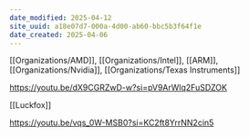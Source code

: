 ```yaml
---
date_modified: 2025-04-12
site_uuid: a18e07d7-000a-4d00-ab60-bbc5b3f64f1e
date_created: 2025-04-06
---
```


[[Organizations/AMD]], [[Organizations/Intel]], [[ARM]], [[Organizations/Nvidia]], [[Organizations/Texas Instruments]]

https://youtu.be/dX9CGRZwD-w?si=pV9ArWlq2FuSDZOK

[[Luckfox]]

https://youtu.be/vqs_0W-MSB0?si=KC2ft8YrrNN2cin5
